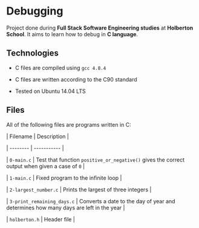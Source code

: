 
# Debugging

Project done during **Full Stack Software Engineering studies** at **Holberton School**. It aims to learn how to debug in **C language**.

## Technologies

* C files are compiled using `gcc 4.8.4`

* C files are written according to the C90 standard

* Tested on Ubuntu 14.04 LTS

## Files

All of the following files are programs written in C:

| Filename | Description |

| -------- | ----------- |

| `0-main.c` | Test that function `positive_or_negative()` gives the correct output when given a case of `0` |

| `1-main.c` | Fixed program to the infinite loop |

| `2-largest_number.c` | Prints the largest of three integers |

| `3-print_remaining_days.c` | Converts a date to the day of year and determines how many days are left in the year |

| `holberton.h` | Header file |
